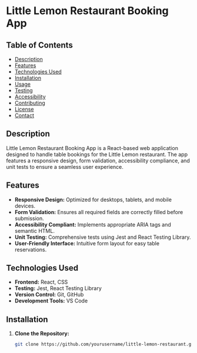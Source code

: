 # Little Lemon Restaurant Booking App

## Table of Contents
- [Description](#description)
- [Features](#features)
- [Technologies Used](#technologies-used)
- [Installation](#installation)
- [Usage](#usage)
- [Testing](#testing)
- [Accessibility](#accessibility)
- [Contributing](#contributing)
- [License](#license)
- [Contact](#contact)

## Description
Little Lemon Restaurant Booking App is a React-based web application designed to handle table bookings for the Little Lemon restaurant. The app features a responsive design, form validation, accessibility compliance, and unit tests to ensure a seamless user experience.

## Features
- **Responsive Design:** Optimized for desktops, tablets, and mobile devices.
- **Form Validation:** Ensures all required fields are correctly filled before submission.
- **Accessibility Compliant:** Implements appropriate ARIA tags and semantic HTML.
- **Unit Testing:** Comprehensive tests using Jest and React Testing Library.
- **User-Friendly Interface:** Intuitive form layout for easy table reservations.

## Technologies Used
- **Frontend:** React, CSS
- **Testing:** Jest, React Testing Library
- **Version Control:** Git, GitHub
- **Development Tools:** VS Code

## Installation
1. **Clone the Repository:**
   ```bash
   git clone https://github.com/yourusername/little-lemon-restaurant.git
